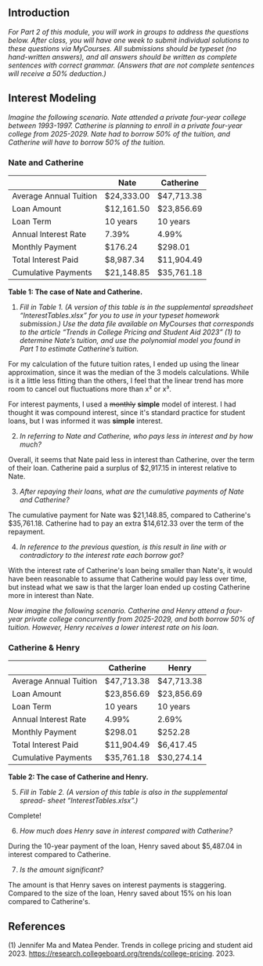 
## Introduction
*For Part 2 of this module, you will work in groups to address the questions below. After class, you will have one week to submit individual solutions to these questions via MyCourses. All submissions should be typeset (no hand-written answers), and all answers should be written as complete sentences with correct grammar. (Answers that are not complete sentences will receive a 50% deduction.)*

## Interest Modeling
*Imagine the following scenario. Nate attended a private four-year college between 1993-1997. Catherine is planning to enroll in a private four-year college from 2025-2029. Nate had to borrow 50% of the tuition, and Catherine will have to borrow 50% of the tuition.*

### Nate and Catherine
|                        | Nate       | Catherine  |
| ---------------------- | ---------- | ---------- |
| Average Annual Tuition | $24,333.00 | $47,713.38 |
| Loan Amount            | $12,161.50 | $23,856.69 |
| Loan Term              | 10 years   | 10 years   |
| Annual Interest Rate   | 7.39%      | 4.99%      |
| Monthly Payment        | $176.24    | $298.01    |
| Total Interest Paid    | $8,987.34  | $11,904.49 |
| Cumulative Payments    | $21,148.85 | $35,761.18 |
**Table 1: The case of Nate and Catherine.**


1. *Fill in Table 1. (A version of this table is in the supplemental spreadsheet “InterestTables.xlsx” for you to use in your typeset homework submission.) Use the data file available on MyCourses that corresponds to the article “Trends in College Pricing and Student Aid 2023” (1) to determine Nate’s tuition, and use the polynomial model you found in Part 1 to estimate Catherine’s tuition.*

For my calculation of the future tuition rates, I ended up using the linear approximation, since it was the median of the 3 models calculations. While is it a little less fitting than the others, I feel that the linear trend has more room to cancel out fluctuations more than x² or x³.

For interest payments, I used a ~~monthly~~ **simple** model of interest. I had thought it was compound interest, since it's standard practice for student loans, but I was informed it was **simple** interest.


2. *In referring to Nate and Catherine, who pays less in interest and by how much?*

Overall, it seems that Nate paid less in interest than Catherine, over the term of their loan.
Catherine paid a surplus of $2,917.15 in interest relative to Nate.


3. *After repaying their loans, what are the cumulative payments of Nate and Catherine?*

The cumulative payment for Nate was $21,148.85, compared to Catherine's $35,761.18.
Catherine had to pay an extra $14,612.33 over the term of the repayment.


4. *In reference to the previous question, is this result in line with or contradictory to the interest rate each borrow got?*

With the interest rate of Catherine's loan being smaller than Nate's, it would have been reasonable to assume that Catherine would pay less over time, but instead what we saw is that the larger loan ended up costing Catherine more in interest than Nate.



*Now imagine the following scenario. Catherine and Henry attend a four-year private college concurrently from 2025-2029, and both borrow 50% of tuition. However, Henry receives a lower interest rate on his loan.*

### Catherine & Henry
|                        | Catherine  | Henry      |
| ---------------------- | ---------- | ---------- |
| Average Annual Tuition | $47,713.38 | $47,713.38 |
| Loan Amount            | $23,856.69 | $23,856.69 |
| Loan Term              | 10 years   | 10 years   |
| Annual Interest Rate   | 4.99%      | 2.69%      |
| Monthly Payment        | $298.01    | $252.28    |
| Total Interest Paid    | $11,904.49 | $6,417.45  |
| Cumulative Payments    | $35,761.18 | $30,274.14 |
**Table 2: The case of Catherine and Henry.**


5. *Fill in Table 2. (A version of this table is also in the supplemental spread-*
*sheet “InterestTables.xlsx”.)*

Complete!


6. *How much does Henry save in interest compared with Catherine?* 

During the 10-year payment of the loan, Henry saved about $5,487.04 in interest compared to Catherine.


7. *Is the amount significant?*

The amount is that Henry saves on interest payments is staggering. Compared to the size of the loan, Henry saved about 15% on his loan compared to Catherine's.


## References
(1) Jennifer Ma and Matea Pender. Trends in college pricing and student aid 2023. https://research.collegeboard.org/trends/college-pricing. 2023.